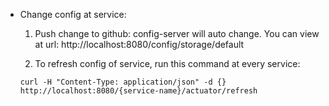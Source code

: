 - Change config at service:
  1. Push change to github: config-server will auto change. You can view at url: http://localhost:8080/config/storage/default

  2. To refresh config of service, run this command at every service:

    ```
    curl -H "Content-Type: application/json" -d {} http://localhost:8080/{service-name}/actuator/refresh
    ```